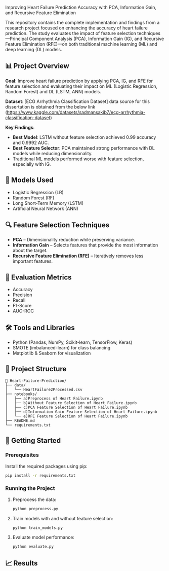 Improving Heart Failure Prediction Accuracy with PCA, Information Gain, and Recursive Feature Elimination

This repository contains the complete implementation and findings from a research project focused on enhancing the accuracy of heart failure prediction. The study evaluates the impact of feature selection techniques—Principal Component Analysis (PCA), Information Gain (IG), and Recursive Feature Elimination (RFE)—on both traditional machine learning (ML) and deep learning (DL) models.

## 📊 Project Overview

**Goal**: Improve heart failure prediction by applying PCA, IG, and RFE for feature selection and evaluating their impact on ML (Logistic Regression, Random Forest) and DL (LSTM, ANN) models.

**Dataset**: [ECG Arrhythmia Classification Dataset] data source for this dissertation is obtained from the below link
(https://www.kaggle.com/datasets/sadmansakib7/ecg-arrhythmia-classification-dataset) 


**Key Findings**:
- **Best Model**: LSTM without feature selection achieved 0.99 accuracy and 0.9992 AUC.
- **Best Feature Selector**: PCA maintained strong performance with DL models while reducing dimensionality.
- Traditional ML models performed worse with feature selection, especially with IG.

## 🧠 Models Used

- Logistic Regression (LR)
- Random Forest (RF)
- Long Short-Term Memory (LSTM)
- Artificial Neural Network (ANN)

## 🔍 Feature Selection Techniques

- **PCA** – Dimensionality reduction while preserving variance.
- **Information Gain** – Selects features that provide the most information about the target.
- **Recursive Feature Elimination (RFE)** – Iteratively removes less important features.

## 🧪 Evaluation Metrics

- Accuracy
- Precision
- Recall
- F1-Score
- AUC-ROC

## 🛠 Tools and Libraries

- Python (Pandas, NumPy, Scikit-learn, TensorFlow, Keras)
- SMOTE (imbalanced-learn) for class balancing
- Matplotlib & Seaborn for visualization

## 🧬 Project Structure

```
📁 Heart-Failure-Prediction/
├── data/
│   └── HeartFailure2Processed.csv
├── notebooks/
│   ├── a)Preprocess of Heart Failure.ipynb
│   ├── b)Without Feature Selection of Heart Failure.ipynb
│   ├── c)PCA Feature Selection of Heart Failure.ipynb
│   ├── d)Information Gain Feature Selection of Heart Failure.ipynb
│   └── e)RFE Feature Selection of Heart Failure.ipynb
├── README.md
└── requirements.txt
```

## 🚀 Getting Started

### Prerequisites
Install the required packages using pip:

```bash
pip install -r requirements.txt
```

### Running the Project

1. Preprocess the data:
   ```bash
   python preprocess.py
   ```

2. Train models with and without feature selection:
   ```bash
   python train_models.py
   ```

3. Evaluate model performance:
   ```bash
   python evaluate.py
   ```

## 📈 Results




